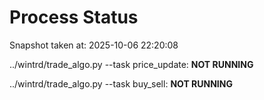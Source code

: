# Process Status

Snapshot taken at: 2025-10-06 22:20:08

../wintrd/trade_algo.py --task price_update: **NOT RUNNING**

../wintrd/trade_algo.py --task buy_sell: **NOT RUNNING**

